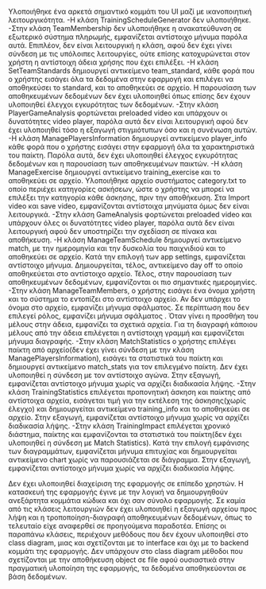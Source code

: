 Υλοποιήθηκε ένα αρκετά σημαντικό κομμάτι του UI μαζί με ικανοποιητική λειτουργικότητα. 
-Η κλάση TrainingScheduleGenerator δεν υλοποιήθηκε.
-Στην κλάση TeamMembership δεν υλοποιήθηκε η ανακατεύθυνση σε εξωτερικό σύστημα πληρωμής, εμφανίζεται αντίστοιχο μήνυμα παρόλα αυτά. Επιπλέον, δεν είναι λειτουργική η κλάση, αφού δεν έχει γίνει σύνδεση με τις υπόλοιπες λειτουργίες, ούτε επίσης κατοχυρώνεται στον χρήστη η αντίστοιχη άδεια χρήσης που έχει επιλέξει.
-Η κλάση SetTeamStandards δημιουργεί αντικείμενο team_standard, κάθε φορά που ο χρήστης εισάγει όλα τα δεδομένα στην εφαρμογή και επιλέγει να αποθηκεύσει το standard, και το αποθηκεύει σε αρχείο. Η παρουσίαση των αποθηκευμένων δεδομένων δεν έχει υλοποιηθεί όπως επίσης δεν έχουν υλοποιηθεί έλεγχοι εγκυρότητας των δεδομένων. 
-Στην κλάση PlayerGameAnalysis φορτώνεται preloaded video και υπάρχουν οι δυνατότητες video player, παρόλα αυτά δεν είναι λειτουργική αφού δεν έχει υλοποιηθεί τόσο η εξαγωγή στιγμιότυπων όσο και η συνένωση αυτών.
-Η κλάση ManagePlayersInformation δημιουργεί αντικείμενο player_info κάθε φορά που ο χρήστης εισάγει στην εφαρμογή όλα τα χαρακτηριστικά του παίκτη. Παρόλα αυτά, δεν έχει υλοποιηθεί έλεγχος εγκυρότητας δεδομένων και η παρουσίαση των αποθηκευμένων παικτών.
-Η κλάση ManageExercise δημιουργεί αντικείμενο training_exercise και το αποθηκεύει σε αρχείο. Υλοποιήθηκε αρχείο συστήματος category.txt το οποίο περιέχει κατηγορίες ασκήσεων, ώστε ο χρήστης να μπορεί να επιλέξει την κατηγορία κάθε άσκησης, πριν την αποθήκευση. Στα Import video και save video, εμφανίζονται αντίστοιχα μηνύματα όμως δεν είναι λειτουργικά.
-Στην κλάση GameAnalysis φορτώνεται preloaded video και υπάρχουν όλες οι δυνατότητες video player, παρόλα αυτά δεν είναι λειτουργική αφού δεν υποστηρίζει την σχεδίαση σε πίνακα και αποθήκευση.
-Η κλάση ManageTeamSchedule δημιουργεί αντικείμενο match, με την ημερομηνία και την δυσκολία του παιχνιδιού και το αποθηκεύει σε αρχείο. Κατά την επιλογή των app settings, εμφανίζεται αντίστοιχο μήνυμα. Δημιουργείται, τέλος, αντικείμενο day off το οποίο αποθηκεύεται στο αντίστοιχο αρχείο.  Τέλος, στην παρουσίαση των αποθηκευμένων δεδομένων, εμφανίζονται οι πιο σημαντικές ημερομηνίες.
-Στην κλάση ManageTeamMembers, ο χρήστης εισάγει ένα όνομα χρήστη και το σύστημα το εντοπίζει στο αντίστοιχο αρχείο. Αν δεν υπάρχει το όνομα στο αρχείο, εμφανίζει μήνυμα σφάλματος.  Σε περίπτωση που δεν επιλεγεί ρόλος, εμφανίζει μήνυμα σφάλματος . Όταν γίνει η προσθήκη του μέλους στην άδεια, εμφανίζει τα σχετικά αρχεία. Για τη διαγραφή κάποιου μέλους από την άδεια επιλέγεται η αντίστοιχη γραμμή και εμφανίζεται μήνυμα διαγραφής.
-Στην κλάση MatchStatistics ο χρήστης επιλέγει παίκτη από αρχείο(δεν έχει γίνει σύνδεση με την κλάση ManagePlayersInformation), εισάγει τα στατιστικά του παίκτη και δημιουργεί αντικείμενο match_stats για τον επιλεγμένο παίκτη. Δεν έχει υλοποιηθεί η σύνδεση με τον αντίστοιχο αγώνα. Στην εξαγωγή, εμφανίζεται αντίστοιχο μήνυμα χωρίς να αρχίζει διαδικασία λήψης.
-Στην κλάση TrainingStatistics επιλέγεται προπονητική άσκηση και παίκτης από αντίστοιχα αρχεία, εισάγεται τιμή για την εκτέλεση της άσκησης(χωρίς έλεγχο) και δημιουργείται αντικείμενο  training_info και το αποθηκεύει σε αρχείο. Στην εξαγωγή, εμφανίζεται αντίστοιχο μήνυμα χωρίς να αρχίζει διαδικασία λήψης.
-Στην κλάση TrainingImpact επιλέγεται χρονικό διάστημα, παίκτης και εμφανίζονται τα στατιστικά του παίκτη(δεν έχει υλοποιηθεί η σύνδεση με Match Statistics). Κατά την επιλογή εμφάνισης των διαγραμμάτων, εμφανίζεται μήνυμα επιτυχίας και δημιουργείται αντικείμενο chart χωρίς να παρουσιάζεται σε διάγραμμα. Στην εξαγωγή, εμφανίζεται αντίστοιχο μήνυμα χωρίς να αρχίζει διαδικασία λήψης.

Δεν έχει υλοποιηθεί διαχείριση της εφαρμογής σε επίπεδο χρηστών. Η κατασκευή της εφαρμογής έγινε με την λογική να δημιουργηθούν ανεξάρτητα κομμάτια κώδικα και όχι σαν σύνολο εφαρμογής. Σε καμία από τις κλάσεις λειτουργιών δεν έχει υλοποιηθεί η εξαγωγή αρχείου προς λήψη και η τροποποίηση-διαγραφή αποθηκευμένων δεδομένων, όπως το τελευταίο είχε αναφερθεί σε προηγούμενα παραδοτέα. Επίσης οι παραπάνω κλάσεις, περιέχουν μεθόδους που δεν έχουν υλοποιηθεί στο class diagram, μιας και σχετίζονται με το interface και όχι με το backend κομμάτι της εφαρμογής. Δεν υπάρχουν στο class diagram μέθοδοι που σχετίζονται με την αποθήκευση object σε file αφού ουσιαστικά στην πραγματική υλοποίηση της εφαρμογής, τα δεδομένα αποθηκεύονται σε βάση δεδομένων.
